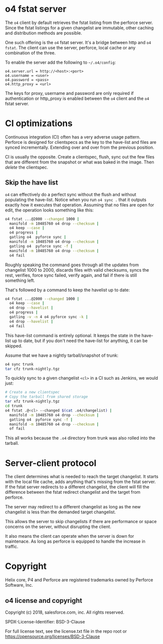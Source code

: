 # o4 fstat server

The `o4` client by default retrieves the fstat listing from the
perforce server. Since the fstat listings for a given changelist are
immutable, other caching and distribution methods are possible.

One such offering is the `o4` fstat server. It's a bridge between http
and `o4 fstat`. The client can use the server, perforce, local cache
or any combination of the three.

To enable the server add the following to `~/.o4/config`:

```
o4.server.url = http://<host>:<port>
o4.username = <user>
o4.password = <pass>
o4.http_proxy = <url>
```

The keys for proxy, username and password are only required if
authentication or http_proxy is enabled between the `o4` client and
the `o4` fstat server.

# CI optimizations

Continuous integration (CI) often has a very adverse usage
pattern. Perforce is designed for clientspecs as the key to the
have-list and files are synced incrementally. Extending over and over
from the previous position.

CI is usually the opposite. Create a clientspec, flush, sync out the
few files that are different from the snapshot or what was baked in
the image. Then *delete* the clientspec.

## Skip the have list

`o4` can effectively do a perfect sync without the flush and without
populating the have-list. Notice when you run `o4 sync .` that it
outputs exactly how it executes that operation. Assuming that no files
are open for edit, the operation looks something like this:

```sh
o4 fstat ...@2000 --changed 1000 |
  manifold -m 10485760 o4 drop --checksum |
  o4 keep --case |
  o4 progress |
  gatling o4  pyforce sync |
  manifold -m 10485760 o4 drop --checksum |
  gatling o4  pyforce sync -f |
  manifold -m 10485760 o4 drop --checksum |
  o4 fail
```

Roughly speaking the command goes through all the updates from
changelist 1000 to 2000, discards files with valid checksums, syncs
the rest, verifies, force sync failed, verify again, and fail if there
is still something left.

That's followed by a command to keep the havelist up to date:

```sh
o4 fstat ...@2000 --changed 1000 |
  o4 keep --case |
  o4 drop --havelist |
  o4 progress |
  gatling -v -n 4 o4 pyforce sync -k |
  o4 drop --havelist |
  o4 fail
```

This have-list command is entirely optional. It keeps the state in the
have-list up to date, but if you don't need the have-list for
anything, it can be skipped.

Assume that we have a nightly tarball/snapshot of trunk:

```sh
o4 sync trunk
tar cfz trunk-nightly.tgz
```

To quickly sync to a given changelist `<cl>` in a CI such as Jenkins,
we would just:

```sh
# Create a new clientspec
# Copy the tarball from shared storage
tar xfz trunk-nightly.tgz
cd trunk
o4 fstat .@<cl> --changed $(cat .o4/changelist) |
  manifold -m 10485760 o4 drop --checksum |
  gatling o4  pyforce sync -f |
  manifold -m 10485760 o4 drop --checksum |
  of fail
```

This all works because the `.o4` directory from trunk was also rolled
into the tarball.


# Server-client protocol

The client determines what is needed to reach the target
changelist. It starts with the local file cache, adds anything that's
missing from the fstat server. If the fstat server redirects to a
different changelist, the client will fill the difference between the
fstat redirect changelist and the target from perforce.

The server may redirect to a different changelist as long as the new
changelist is less than the demanded target changelist.

This allows the server to skip changelists if there are performance or
space concerns on the server, without disrupting the client.

It also means the client can operate when the server is down for
maintenace. As long as perforce is equipped to handle the increase in
traffic.

# Copyright

Helix core, P4 and Perforce are registered trademarks owned by
Perforce Software, Inc.

## o4 license and copyright

Copyright (c) 2018, salesforce.com, inc. All rights reserved.

SPDX-License-Identifier: BSD-3-Clause

For full license text, see the license.txt file in the repo root or https://opensource.org/licenses/BSD-3-Clause

